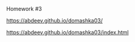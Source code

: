 Homework #3
 
https://abdeev.github.io/domashka03/


https://abdeev.github.io/domashka03/index.html
